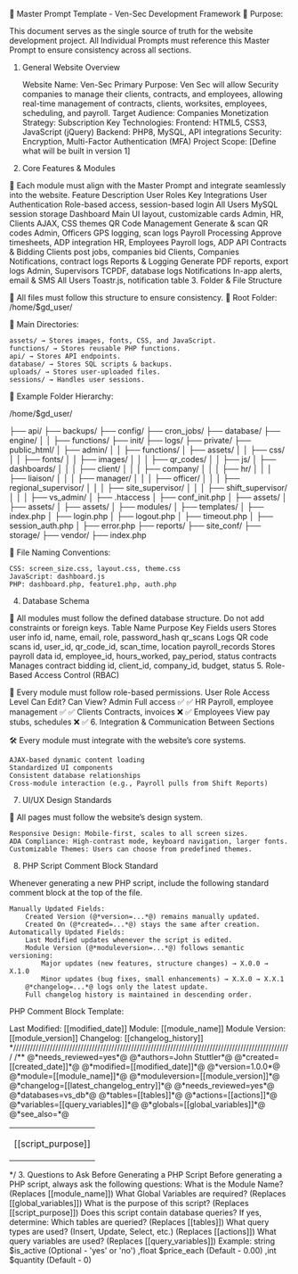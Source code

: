 📌 Master Prompt Template - Ven-Sec Development Framework
🚀 Purpose:

This document serves as the single source of truth for the website development project.
All Individual Prompts must reference this Master Prompt to ensure consistency across all sections.
1. General Website Overview

    Website Name: Ven-Sec
    Primary Purpose: Ven Sec will allow Security companies to manage their clients, contracts, and employees, allowing real-time management of contracts, clients, worksites, employees, scheduling, and payroll.
    Target Audience: Companies
    Monetization Strategy: Subscription
    Key Technologies:
        Frontend: HTML5, CSS3, JavaScript (jQuery)
        Backend: PHP8, MySQL, API integrations
        Security: Encryption, Multi-Factor Authentication (MFA)
    Project Scope: [Define what will be built in version 1]

2. Core Features & Modules

📌 Each module must align with the Master Prompt and integrate seamlessly into the website.
Feature	Description	User Roles	Key Integrations
User Authentication	Role-based access, session-based login	All Users	MySQL session storage
Dashboard	Main UI layout, customizable cards	Admin, HR, Clients	AJAX, CSS themes
QR Code Management	Generate & scan QR codes	Admin, Officers	GPS logging, scan logs
Payroll Processing	Approve timesheets, ADP integration	HR, Employees	Payroll logs, ADP API
Contracts & Bidding	Clients post jobs, companies bid	Clients, Companies	Notifications, contract logs
Reports & Logging	Generate PDF reports, export logs	Admin, Supervisors	TCPDF, database logs
Notifications	In-app alerts, email & SMS	All Users	Toastr.js, notification table
3. Folder & File Structure

💾 All files must follow this structure to ensure consistency.
🔹 Root Folder: /home/$gd_user/

📁 Main Directories:

    assets/ → Stores images, fonts, CSS, and JavaScript.
    functions/ → Stores reusable PHP functions.
    api/ → Stores API endpoints.
    database/ → Stores SQL scripts & backups.
    uploads/ → Stores user-uploaded files.
    sessions/ → Handles user sessions.

📌 Example Folder Hierarchy:

/home/$gd_user/

  ├── api/
  ├── backups/
  ├── config/
  ├── cron_jobs/
  ├── database/
  ├── engine/
  │   │   ├── functions/
  ├── init/
  ├── logs/
  ├── private/
  ├── public_html/
  │   ├── admin/
  │   │   ├── functions/
  │   ├── assets/
  │   │   ├── css/
  │   │   ├── fonts/
  │   │   ├── images/
  │   │   │   ├── qr_codes/
  │   │   ├── js/
  │   ├── dashboards/
  │   │   │   ├── client/
  │   │   │   ├── company/
  │   │   │   ├── hr/
  │   │   │   ├── liaison/
  │   │   │   ├── manager/
  │   │   │   ├── officer/
  │   │   │   ├── regional_supervisor/
  │   │   │   ├── site_supervisor/
  │   │   │   ├── shift_supervisor/
  │   │   │   ├── vs_admin/
  │   ├── .htaccess
  │   ├── conf_init.php
  │   ├── assets/
  │   ├── assets/
  │   ├── assets/
  │   ├── modules/
  │   ├── templates/
  │   ├── index.php
  │   ├── login.php
  │   ├── logout.php
  │   ├── timeout.php
  │   ├── session_auth.php
  │   ├── error.php
  ├── reports/
  ├── site_conf/
  ├── storage/
  ├── vendor/
  ├── index.php

📌 File Naming Conventions:

    CSS: screen_size.css, layout.css, theme.css
    JavaScript: dashboard.js
    PHP: dashboard.php, feature1.php, auth.php

4. Database Schema

📌 All modules must follow the defined database structure.  Do not add constraints or foreign keys.
Table Name	Purpose	Key Fields
users	Stores user info	id, name, email, role, password_hash
qr_scans	Logs QR code scans	id, user_id, qr_code_id, scan_time, location
payroll_records	Stores payroll data	id, employee_id, hours_worked, pay_period, status
contracts	Manages contract bidding	id, client_id, company_id, budget, status
5. Role-Based Access Control (RBAC)

🔑 Every module must follow role-based permissions.
User Role	Access Level	Can Edit?	Can View?
Admin	Full access	✅	✅
HR	Payroll, employee management	✅	✅
Clients	Contracts, invoices	❌	✅
Employees	View pay stubs, schedules	❌	✅
6. Integration & Communication Between Sections

🛠 Every module must integrate with the website’s core systems.

    AJAX-based dynamic content loading
    Standardized UI components
    Consistent database relationships
    Cross-module interaction (e.g., Payroll pulls from Shift Reports)

7. UI/UX Design Standards

🎨 All pages must follow the website’s design system.

    Responsive Design: Mobile-first, scales to all screen sizes.
    ADA Compliance: High-contrast mode, keyboard navigation, larger fonts.
    Customizable Themes: Users can choose from predefined themes.

8. PHP Script Comment Block Standard

Whenever generating a new PHP script, include the following standard comment block at the top of the file.

    Manually Updated Fields:
        Created Version (@*version=...*@) remains manually updated.
        Created On (@*created=...*@) stays the same after creation.
    Automatically Updated Fields:
        Last Modified updates whenever the script is edited.
        Module Version (@*moduleversion=...*@) follows semantic versioning:
            Major updates (new features, structure changes) → X.0.0 → X.1.0
            Minor updates (bug fixes, small enhancements) → X.X.0 → X.X.1
        @*changelog=...*@ logs only the latest update.
        Full changelog history is maintained in descending order.

PHP Comment Block Template:

<?php
/*//////////////////////////////////////////////////////////////////////////////////////////////////

Authors:          John Stuttler
Created On:       [[created_date]]
Created Version:  1.0.0  <!-- This remains manually updated -->
Last Modified:    [[modified_date]]
Module:           [[module_name]]
Module Version:   [[module_version]]

Changelog:
[[changelog_history]]

*///////////////////////////////////////////////////////////////////////////////////////////////////
/**
 @*needs_reviewed=yes*@
 @*authors=John Stuttler*@
 @*created=[[created_date]]*@
 @*modified=[[modified_date]]*@
 @*version=1.0.0*@  <!-- This remains manually updated -->
 @*module=[[module_name]]*@
 @*moduleversion=[[module_version]]*@
 @*changelog=[[latest_changelog_entry]]*@
 @*needs_reviewed=yes*@
 @*databases=vs_db*@
 @*tables=[[tables]]*@
 @*actions=[[actions]]*@
 @*variables=[[query_variables]]*@
 @*globals=[[global_variables]]*@
 @*see_also=*@
<div>
  <table class="commentTable">
    <tr>
      <td class="commentCell">
        <p>
          [[script_purpose]]
        </p>
      </td>
    </tr>
  </table>
</div>
 */

3. Questions to Ask Before Generating a PHP Script

Before generating a PHP script, always ask the following questions:

    What is the Module Name? (Replaces [[module_name]])
    What Global Variables are required? (Replaces [[global_variables]])
    What is the purpose of this script? (Replaces [[script_purpose]])
    Does this script contain database queries?
        If yes, determine:
            Which tables are queried? (Replaces [[tables]])
            What query types are used? (Insert, Update, Select, etc.) (Replaces [[actions]])
            What query variables are used? (Replaces [[query_variables]])
                Example:

string $is_active (Optional - 'yes' or 'no')
,float $price_each (Default - 0.00)
,int $quantity (Default - 0)
